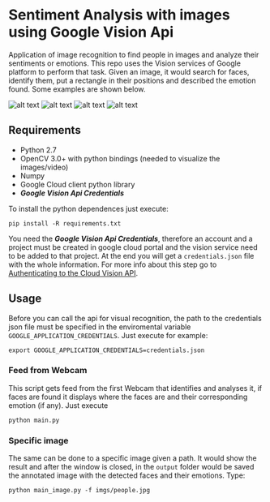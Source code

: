 # Sentiment Analysis with images using Google Vision Api

Application of image recognition to find people in images and analyze their sentiments or emotions. This repo uses the Vision services of Google platform to perform that task. Given an image, it would search for faces, identify them, put a rectangle in their positions and described the emotion found. Some examples are shown below.

![alt text][s1] ![alt text][s2] ![alt text][s3] ![alt text][s4]



## Requirements
* Python 2.7
* OpenCV 3.0+ with python bindings (needed to visualize the images/video)
* Numpy
* Google Cloud client python library
* ***Google Vision Api Credentials***

To install the python dependences just execute:

```
pip install -R requirements.txt
```

You need the ***Google Vision Api Credentials***, therefore an account and a project must be created in google cloud portal and the vision service need to be added to that project. At the end you will get a `credentials.json` file with the whole information. For more info about this step go to [Authenticating to the Cloud Vision API](https://cloud.google.com/vision/docs/auth).



## Usage

Before you can call the api for visual recognition, the path to the credentials json file must be specified in the enviromental variable `GOOGLE_APPLICATION_CREDENTIALS`. Just execute for example:
```
export GOOGLE_APPLICATION_CREDENTIALS=credentials.json
```


### Feed from Webcam

This script gets feed from the first Webcam that identifies and analyses it, if faces are found it displays where the faces are and their corresponding emotion (if any). Just execute

```
python main.py
```

### Specific image

The same can be done to a specific image given a path. It would show the result and after the window is closed, in the `output` folder would be saved the annotated image with the detected faces and their emotions. Type:

```
python main_image.py -f imgs/people.jpg
```


[s1]: https://raw.githubusercontent.com/charlielito/vision-sentiment-analysis-googleapi/master/output/output_Happy.jpg "S"
[s2]: https://raw.githubusercontent.com/charlielito/vision-sentiment-analysis-googleapi/master/output/output_Surprised.jpg "S"
[s3]: https://raw.githubusercontent.com/charlielito/vision-sentiment-analysis-googleapi/master/output/output_Sad.jpg "S"
[s4]: https://raw.githubusercontent.com/charlielito/vision-sentiment-analysis-googleapi/master/output/output_Angry.jpg "S"
